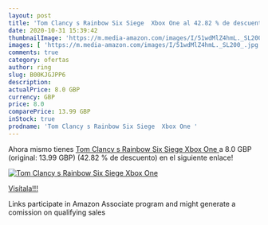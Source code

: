 ```yaml
---
layout: post
title: 'Tom Clancy s Rainbow Six Siege  Xbox One al 42.82 % de descuento'
date: 2020-10-31 15:39:42
thumbnailImage: 'https://m.media-amazon.com/images/I/51wdMlZ4hmL._SL200_.jpg'
images: [ 'https://m.media-amazon.com/images/I/51wdMlZ4hmL._SL200_.jpg' ]
comments: true
category: ofertas
author: ring
slug: B00KJGJPP6
description:
actualPrice: 8.0 GBP
currency: GBP
price: 8.0
comparePrice: 13.99 GBP
inStock: true
prodname: 'Tom Clancy s Rainbow Six Siege  Xbox One '
---
```


Ahora mismo tienes [Tom Clancy s Rainbow Six Siege  Xbox One ](https://www.amazon.co.uk/dp/B00KJGJPP6/?tag=tolees0a-21) a 8.0 GBP (original: 13.99 GBP) (42.82 %  de descuento) en el siguiente enlace!

[![Tom Clancy s Rainbow Six Siege  Xbox One](https://m.media-amazon.com/images/I/51wdMlZ4hmL._SL200_.jpg)](https://www.amazon.co.uk/dp/B00KJGJPP6/?tag=tolees0a-21)

[Visítala!!!](https://www.amazon.co.uk/dp/B00KJGJPP6/?tag=tolees0a-21)

Links participate in Amazon Associate program and might generate a comission on qualifying sales
